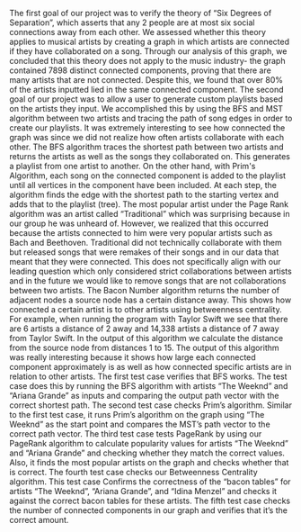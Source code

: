 ﻿The first goal of our project was to verify the theory of “Six Degrees of Separation”, which asserts that any 2 people are at most six social connections away from each other. We assessed whether this theory applies to musical artists by creating a graph in which artists are connected if they have collaborated on a song. Through our analysis of this graph, we concluded that this theory does not apply to the music industry- the graph contained 7898 distinct connected components, proving that there are many artists that are not connected. Despite this, we found that over 80% of the artists inputted lied in the same connected component.
The second goal of our project was to allow a user to generate custom playlists based on the artists they input. We accomplished this by using the BFS and MST algorithm between two artists and tracing the path of song edges in order to create our playlists. It was extremely interesting to see how connected the graph was since we did not realize how often artists collaborate with each other. The BFS algorithm traces the shortest path between two artists and returns the artists as well as the songs they collaborated on. This generates a playlist from one artist to another. On the other hand, with Prim's Algorithm, each song on the connected component is added to the playlist until all vertices in the component have been included. At each step, the algorithm finds the edge with the shortest path to the starting vertex and adds that to the playlist (tree). 
The most popular artist under the Page Rank algorithm was an artist called “Traditional” which was surprising because in our group he was unheard of. However, we realized that this occurred because the artists connected to him were very popular artists such as Bach and Beethoven. Traditional did not technically collaborate with them but released songs that were remakes of their songs and in our data that meant that they were connected. This does not specifically align with our leading question which only considered strict collaborations between artists and in the future we would like to remove songs that are not collaborations between two artists. 
The Bacon Number algorithm returns the number of adjacent nodes a source node has a certain distance away. This shows how connected a certain artist is to other artists using betweenness centrality. For example, when running the program with Taylor Swift we see that there are 6 artists a distance of 2 away and 14,338 artists a distance of 7 away from Taylor Swift. In the output of this algorithm we calculate the distance from the source node from distances 1 to 15. The output of this algorithm was really interesting because it shows how large each connected component approximately is as well as how connected specific artists are in relation to other artists. 
        The first test case verifies that BFS works. The test case does this by running the BFS algorithm with artists “The Weeknd” and “Ariana Grande” as inputs and comparing the output path vector with the correct shortest path.
        The second test case checks Prim’s algorithm. Similar to the first test case, it runs Prim’s algorithm on the graph using “The Weeknd” as the start point and compares the MST’s path vector to the correct path vector.
        The third test case tests PageRank by using our PageRank algorithm to calculate popularity values for artists “The Weeknd” and “Ariana Grande” and checking whether they match the correct values. Also, it finds the most popular artists on the graph and checks whether that is correct.
        The fourth test case checks our Betweenness Centrality algorithm. This test case Confirms the correctness of the “bacon tables” for artists “The Weeknd”, “Ariana Grande”, and “Idina Menzel” and checks it against the correct bacon tables for these artists.
        The fifth test case checks the number of connected components in our graph and verifies that it’s the correct amount.